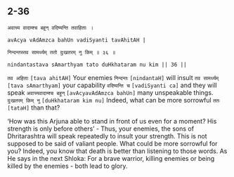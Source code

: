 ## 2-36


```shloka-sa
अवाच्य वादाम्श्च बहून् वदिष्यन्ति तवाहिताः ।
```
```shloka-sa-hk
avAcya vAdAmzca bahUn vadiSyanti tavAhitAH |
```
```shloka-sa
निन्दन्तस्तव सामर्थ्यम् ततो दुःखतरम् नु किम् ॥ ३६ ॥
```
```shloka-sa-hk
nindantastava sAmarthyam tato duHkhataram nu kim || 36 ||
```

`तव अहिताः` `[tava ahitAH]` Your enemies `निन्दन्तः` `[nindantaH]` will insult `तव सामर्थ्यम्` `[tava sAmarthyam]` your capability `वदिष्यन्ति च` `[vadiSyanti ca]` and they will speak `अवाच्यवादाम्श्च बहून्` `[avAcyavAdAmzca bahUn]` many unspeakable things. `दुःखतरम् किम् नु` `[duHkhataram kim nu]` Indeed, what can be more sorrowful `ततः` `[tataH]` than that?

‘How was this Arjuna able to stand in front of us even for a moment? His strength is only before others’ - Thus, your enemies, the sons of Dhritarashtra will speak repeatedly to insult your strength. This is not supposed to be said of valiant people. What could be more sorrowful for you? Indeed, you know that death is better than listening to those words.
As He says in the next Shloka: For a brave warrior, killing enemies or being killed by the enemies - both lead to glory.

